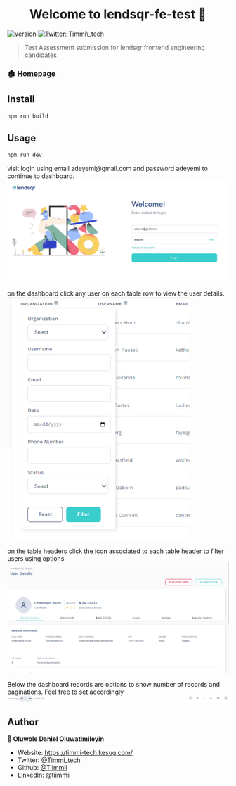 <h1 align="center">Welcome to lendsqr-fe-test 👋</h1>
<p>
  <img alt="Version" src="https://img.shields.io/badge/version-0.0.0-blue.svg?cacheSeconds=2592000" />
  <a href="https://twitter.com/Timmi\_tech" target="_blank">
    <img alt="Twitter: Timmi\_tech" src="https://img.shields.io/twitter/follow/Timmi\_tech.svg?style=social" />
  </a>
</p>

> Test Assessment submission for lendsqr frontend engineering candidates

### 🏠 [Homepage](https://lendsqr-fe-test-rose.vercel.app)

## Install

```sh
npm run build
```

## Usage

```sh
npm run dev
```

<p>
  visit login using email adeyemi@gmail.com and password adeyemi to continue to dashboard.
  <img src='example_images/1.png'/>
</p>
<p>
  on the dashboard click any user on each table row to view the user details.
  <img src='example_images/2.png'/>
</p>
<p>
  on the table headers click the icon associated to each table header to filter users using options
  <img src='example_images/3.png'/>
</p>
<p>
  Below the dashboard records are options to show number of records and paginations. Feel free to set accordingly 
  <img src='example_images/4.png'/>
</p>

## Author

👤 **Oluwole Daniel Oluwatimileyin**

* Website: https://timmi-tech.kesug.com/
* Twitter: [@Timmi\_tech](https://twitter.com/Timmi\_tech)
* Github: [@Tiimmii](https://github.com/Tiimmii)
* LinkedIn: [@tiimmii](https://linkedin.com/in/tiimmii)